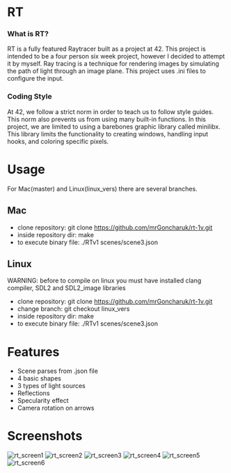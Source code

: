 # RT

### What is RT?

RT is a fully featured Raytracer built as a project at 42. This project is intended to be a four person six week project, however I decided to attempt it by myself. Ray tracing is a technique for rendering images by simulating the path of light through an image plane. This project uses .ini files to configure the input.

### Coding Style

At 42, we follow a strict norm in order to teach us to follow style guides. This norm also prevents us from using many built-in functions. In this project, we are limited to using a barebones graphic library called minilibx. This library limits the functionality to creating windows, handling input hooks, and coloring specific pixels.

# Usage

For Mac(master) and Linux(linux_vers) there are several branches.
## Mac
- clone repository: git clone https://github.com/mrGoncharuk/rt-1v.git
- inside repository dir: make
- to execute binary file: ./RTv1 scenes/scene3.json 

## Linux
WARNING: before to compile on linux you must have installed clang compiler, SDL2 and SDL2_image libraries
- clone repository: git clone https://github.com/mrGoncharuk/rt-1v.git
- change branch: git checkout linux_vers
- inside repository dir: make
- to execute binary file: ./RTv1 scenes/scene3.json

# Features
 
 - Scene parses from .json file
 - 4 basic shapes
 - 3 types of light sources
 - Reflections
 - Specularity effect
 - Camera rotation on arrows
 
# Screenshots
![rt_screen1](https://user-images.githubusercontent.com/28892426/65695254-d9bcac80-e07f-11e9-965c-8044bf717978.png)
![rt_screen2](https://user-images.githubusercontent.com/28892426/65695255-d9bcac80-e07f-11e9-9ba8-be9d59fa3b50.png)
![rt_screen3](https://user-images.githubusercontent.com/28892426/65695256-d9bcac80-e07f-11e9-9fb4-820eaff524e6.png)
![rt_screen4](https://user-images.githubusercontent.com/28892426/65695257-d9bcac80-e07f-11e9-9306-1a32781c2f84.png)
![rt_screen5](https://user-images.githubusercontent.com/28892426/65695258-da554300-e07f-11e9-89ad-be03cd36b078.png)
![rt_screen6](https://user-images.githubusercontent.com/28892426/65695259-da554300-e07f-11e9-9f2c-0cb0d6e930f6.png)

